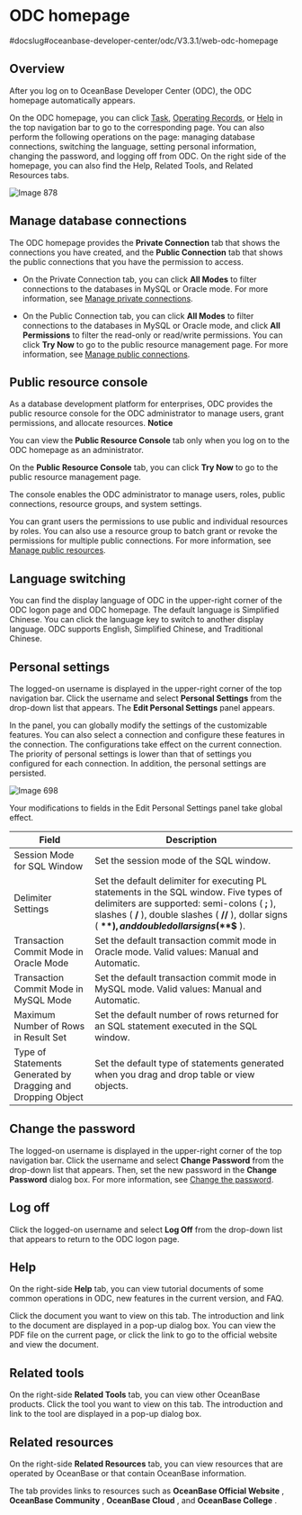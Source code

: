 ODC homepage 
=================================
#docslug#oceanbase-developer-center/odc/V3.3.1/web-odc-homepage


Overview 
-----------------------------

After you log on to OceanBase Developer Center (ODC), the ODC homepage automatically appears. 

On the ODC homepage, you can click [Task](../7.client-odc-user-guide/8.client-odc-task-management/1.client-odc-task-management-overview.md), [Operating Records](../7.client-odc-user-guide/7.view-operation-records.md), or [Help](../7.client-odc-user-guide/11.client-odc-help-center.md) in the top navigation bar to go to the corresponding page. You can also perform the following operations on the page: managing database connections, switching the language, setting personal information, changing the password, and logging off from ODC. On the right side of the homepage, you can also find the Help, Related Tools, and Related Resources tabs. 

![Image 878](https://help-static-aliyun-doc.aliyuncs.com/assets/img/en-US/0018008461/p312585.png)

Manage database connections 
------------------------------------------------

The ODC homepage provides the **Private Connection** tab that shows the connections you have created, and the **Public Connection** tab that shows the public connections that you have the permission to access. 

* On the Private Connection tab, you can click **All Modes** to filter connections to the databases in MySQL or Oracle mode. For more information, see [Manage private connections](3.web-odc-connect-database/2.web-odc-manage-connections.md).

  

* On the Public Connection tab, you can click **All Modes** to filter connections to the databases in MySQL or Oracle mode, and click **All Permissions** to filter the read-only or read/write permissions. You can click **Try Now** to go to the public resource management page. For more information, see [Manage public connections](4.web-odc-public-resource-management/3.web-odc-public-resource-permission/1.web-odc-manage-public-connection.md).

  




Public resource console 
--------------------------------------------

As a database development platform for enterprises, ODC provides the public resource console for the ODC administrator to manage users, grant permissions, and allocate resources. 
**Notice**



You can view the **Public Resource Console** tab only when you log on to the ODC homepage as an administrator.

On the **Public Resource Console** tab, you can click **Try Now** to go to the public resource management page. 

The console enables the ODC administrator to manage users, roles, public connections, resource groups, and system settings. 

You can grant users the permissions to use public and individual resources by roles. You can also use a resource group to batch grant or revoke the permissions for multiple public connections. For more information, see [Manage public resources](4.web-odc-public-resource-management/1.web-odc-public-resource-overview.md).

Language switching 
---------------------------------------

You can find the display language of ODC in the upper-right corner of the ODC logon page and ODC homepage. The default language is Simplified Chinese. You can click the language key to switch to another display language. ODC supports English, Simplified Chinese, and Traditional Chinese.

Personal settings 
--------------------------------------

The logged-on username is displayed in the upper-right corner of the top navigation bar. Click the username and select **Personal Settings** from the drop-down list that appears. The **Edit Personal Settings** panel appears. 

In the panel, you can globally modify the settings of the customizable features. You can also select a connection and configure these features in the connection. The configurations take effect on the current connection. The priority of personal settings is lower than that of settings you configured for each connection. In addition, the personal settings are persisted. 

![Image 698](https://help-static-aliyun-doc.aliyuncs.com/assets/img/en-US/9908008461/p281780.png)

Your modifications to fields in the Edit Personal Settings panel take global effect.


|                            Field                             |                                                                                                                    Description                                                                                                                    |
|--------------------------------------------------------------|---------------------------------------------------------------------------------------------------------------------------------------------------------------------------------------------------------------------------------------------------|
| Session Mode for SQL Window                                  | Set the session mode of the SQL window.                                                                                                                                                                                                           |
| Delimiter Settings                                           | Set the default delimiter for executing PL statements in the SQL window. Five types of delimiters are supported: semi-colons ( **;** ), slashes ( **/** ), double slashes ( **//** ), dollar signs ( **$** ), and double dollar signs ( **$$** ). |
| Transaction Commit Mode in Oracle Mode                       | Set the default transaction commit mode in Oracle mode. Valid values: Manual and Automatic.                                                                                                                                                       |
| Transaction Commit Mode in MySQL Mode                        | Set the default transaction commit mode in MySQL mode. Valid values: Manual and Automatic.                                                                                                                                                        |
| Maximum Number of Rows in Result Set                         | Set the default number of rows returned for an SQL statement executed in the SQL window.                                                                                                                                                          |
| Type of Statements Generated by Dragging and Dropping Object | Set the default type of statements generated when you drag and drop table or view objects.                                                                                                                                                        |



Change the password 
----------------------------------------

The logged-on username is displayed in the upper-right corner of the top navigation bar. Click the username and select **Change Password** from the drop-down list that appears. Then, set the new password in the **Change Password** dialog box. For more information, see [Change the password](1.log-on-to-odc/2.change-password.md).

Log off 
----------------------------

Click the logged-on username and select **Log Off** from the drop-down list that appears to return to the ODC logon page.

Help 
-------------------------

On the right-side **Help** tab, you can view tutorial documents of some common operations in ODC, new features in the current version, and FAQ. 

Click the document you want to view on this tab. The introduction and link to the document are displayed in a pop-up dialog box. You can view the PDF file on the current page, or click the link to go to the official website and view the document.

Related tools 
----------------------------------

On the right-side **Related Tools** tab, you can view other OceanBase products. Click the tool you want to view on this tab. The introduction and link to the tool are displayed in a pop-up dialog box.

Related resources 
--------------------------------------

On the right-side **Related Resources** tab, you can view resources that are operated by OceanBase or that contain OceanBase information. 

The tab provides links to resources such as **OceanBase Official Website** , **OceanBase Community** , **OceanBase Cloud** , and **OceanBase College** .
